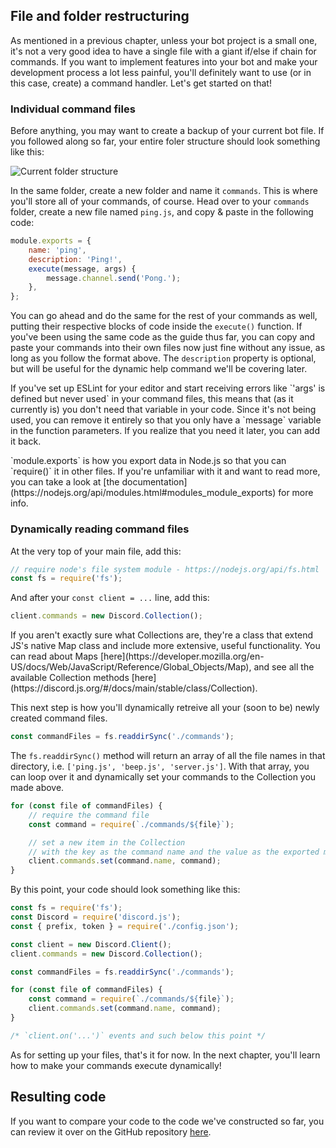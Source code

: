 ## File and folder restructuring

As mentioned in a previous chapter, unless your bot project is a small one, it's not a very good idea to have a single file with a giant if/else if chain for commands. If you want to implement features into your bot and make your development process a lot less painful, you'll definitely want to use (or in this case, create) a command handler. Let's get started on that!

### Individual command files

Before anything, you may want to create a backup of your current bot file. If you followed along so far, your entire foler structure should look something like this:

![Current folder structure](assets/img/BmS09fY.png)

In the same folder, create a new folder and name it `commands`. This is where you'll store all of your commands, of course. Head over to your `commands` folder, create a new file named `ping.js`, and copy & paste in the following code:

```js
module.exports = {
	name: 'ping',
	description: 'Ping!',
	execute(message, args) {
		message.channel.send('Pong.');
	},
};
```

You can go ahead and do the same for the rest of your commands as well, putting their respective blocks of code inside the `execute()` function. If you've been using the same code as the guide thus far, you can copy and paste your commands into their own files now just fine without any issue, as long as you follow the format above. The `description` property is optional, but will be useful for the dynamic help command we'll be covering later.

<p class="warning">If you've set up ESLint for your editor and start receiving errors like `'args' is defined but never used` in your command files, this means that (as it currently is) you don't need that variable in your code. Since it's not being used, you can remove it entirely so that you only have a `message` variable in the function parameters. If you realize that you need it later, you can add it back.</p>

<p class="tip">`module.exports` is how you export data in Node.js so that you can `require()` it in other files. If you're unfamiliar with it and want to read more, you can take a look at [the documentation](https://nodejs.org/api/modules.html#modules_module_exports) for more info.</p>

### Dynamically reading command files

At the very top of your main file, add this:

```js
// require node's file system module - https://nodejs.org/api/fs.html
const fs = require('fs');
```

And after your `const client = ...` line, add this:

```js
client.commands = new Discord.Collection();
```

<p class="tip">If you aren't exactly sure what Collections are, they're a class that extend JS's native Map class and include more extensive, useful functionality. You can read about Maps [here](https://developer.mozilla.org/en-US/docs/Web/JavaScript/Reference/Global_Objects/Map), and see all the available Collection methods [here](https://discord.js.org/#/docs/main/stable/class/Collection).</p>

This next step is how you'll dynamically retreive all your (soon to be) newly created command files.

```js
const commandFiles = fs.readdirSync('./commands');
```

The `fs.readdirSync()` method will return an array of all the file names in that directory, i.e. `['ping.js', 'beep.js', 'server.js']`. With that array, you can loop over it and dynamically set your commands to the Collection you made above.

```js
for (const file of commandFiles) {
	// require the command file
	const command = require(`./commands/${file}`);

	// set a new item in the Collection
	// with the key as the command name and the value as the exported module
	client.commands.set(command.name, command);
}
```

By this point, your code should look something like this:

```js
const fs = require('fs');
const Discord = require('discord.js');
const { prefix, token } = require('./config.json');

const client = new Discord.Client();
client.commands = new Discord.Collection();

const commandFiles = fs.readdirSync('./commands');

for (const file of commandFiles) {
	const command = require(`./commands/${file}`);
	client.commands.set(command.name, command);
}

/* `client.on('...')` events and such below this point */
```

As for setting up your files, that's it for now. In the next chapter, you'll learn how to make your commands execute dynamically!

## Resulting code

If you want to compare your code to the code we've constructed so far, you can review it over on the GitHub repository [here](https://github.com/Danktuary/Making-Bots-with-Discord.js/tree/master/code_samples/command-handling/file-setup).
